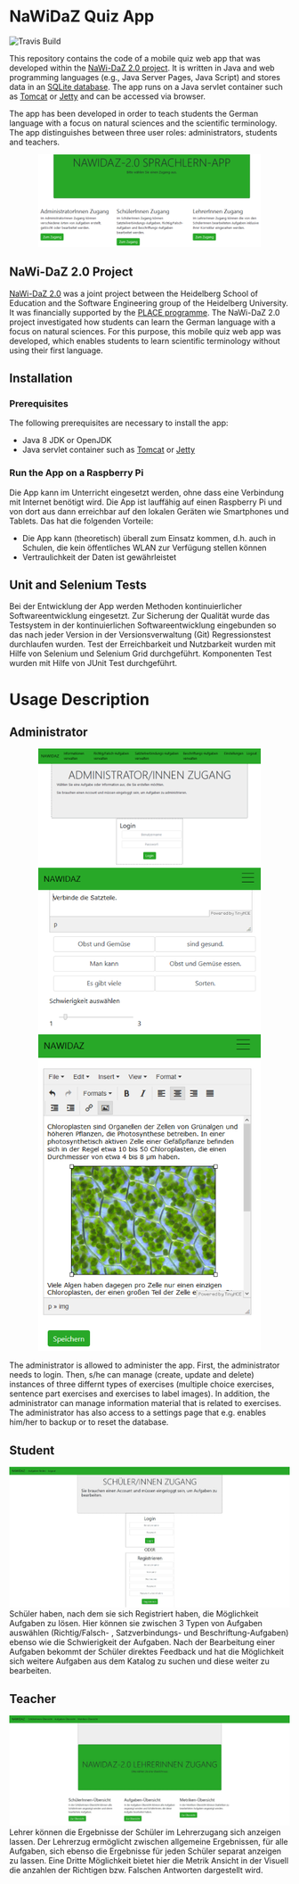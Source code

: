 # NaWiDaZ Quiz App
![Travis Build](https://travis-ci.org/dekome/quizapp.svg?branch=master)

This repository contains the code of a mobile quiz web app that was developed within the [NaWi-DaZ 2.0 project](http://se.ifi.uni-heidelberg.de/research/projects/nawi_daz_20.html).
It is written in Java and web programming languages (e.g., Java Server Pages, Java Script) and stores data in an [SQLite database](https://www.sqlite.org).
The app runs on a Java servlet container such as [Tomcat](https://tomcat.apache.org/) or [Jetty](https://www.eclipse.org/jetty/) and can be accessed via browser.

The app has been developed in order to teach students the German language with a focus on natural sciences and the scientific terminology. 
The app distinguishes between three user roles: administrators, students and teachers.

<p align="center"> 
<img src="screenshots/WelcomePage.png" alt="Screenshot of the index page" width="400"/>
</p>

## NaWi-DaZ 2.0 Project

[NaWi-DaZ 2.0](http://se.ifi.uni-heidelberg.de/research/projects/nawi_daz_20.html) was a joint project between the Heidelberg School of Education and the Software Engineering group of the Heidelberg University. 
It was financially supported by the [PLACE programme](https://hse-heidelberg.de/forschung/place-aktuell/).
The NaWi-DaZ 2.0 project investigated how students can learn the German language with a focus on natural sciences.
For this purpose, this mobile quiz web app was developed, which enables students to learn scientific terminology without using their first language.

## Installation

### Prerequisites
The following prerequisites are necessary to install the app:

- Java 8 JDK or OpenJDK
- Java servlet container such as [Tomcat](https://tomcat.apache.org/) or [Jetty](https://www.eclipse.org/jetty/)

### Run the App on a Raspberry Pi

Die App kann im Unterricht eingesetzt werden, ohne dass eine Verbindung mit Internet benötigt wird. Die App ist lauffähig auf einen Raspberry Pi und 
von dort aus dann erreichbar auf den lokalen Geräten wie Smartphones und Tablets. Das hat die folgenden Vorteile:
- Die App kann (theoretisch) überall zum Einsatz kommen, d.h. auch in Schulen, die kein öffentliches WLAN zur Verfügung stellen können
- Vertraulichkeit der Daten ist gewährleistet

## Unit and Selenium Tests

Bei der Entwicklung der App werden Methoden kontinuierlicher Softwareentwicklung eingesetzt. Zur Sicherung der Qualität wurde das Testsystem in der 
kontinuierlichen Softwareentwicklung eingebunden so das nach jeder Version in der Versionsverwaltung (Git) Regressionstest durchlaufen wurden. Test der 
Erreichbarkeit und Nutzbarkeit wurden mit Hilfe von Selenium und Selenium Grid durchgeführt. Komponenten Test wurden mit Hilfe von JUnit Test durchgeführt.

# Usage Description

## Administrator
<p align="center"> 
<img src="screenshots/AdminLogin.png" alt="Screenshot of the login on the admin page" width="400"/>
<img src="screenshots/AdminCreateExercise.png" alt="Screenshot of creating an exercise on the admin page" width="400"/>
<img src="screenshots/AdminCreateInformation.png" alt="Screenshot of creating information material on the admin page" width="400"/>
</p>
The administrator is allowed to administer the app. 
First, the administrator needs to login.
Then, s/he can manage (create, update and delete) instances of three differnt types of exercises (multiple choice exercises, sentence part exercises and exercises to label images).
In addition, the administrator can manage information material that is related to exercises. 
The administrator has also access to a settings page that e.g. enables him/her to backup or to reset the database.

## Student
![alt tag](screenshots/SchuelerLogin.jpg)
Schüler haben, nach dem sie sich Registriert haben, die Möglichkeit
Aufgaben zu lösen. Hier können sie zwischen 3 Typen von Aufgaben auswählen
(Richtig/Falsch- , Satzverbindungs- und Beschriftung-Aufgaben) ebenso wie die
Schwierigkeit der Aufgaben. Nach der Bearbeitung einer Aufgaben bekommt der
Schüler direktes Feedback und hat die Möglichkeit sich weitere Aufgaben aus dem
Katalog zu suchen und diese weiter zu bearbeiten.

## Teacher
![alt tag](screenshots/LehreStart.jpg)
Lehrer können die Ergebnisse der Schüler im Lehrerzugang sich anzeigen lassen. Der Lehrerzug ermöglicht zwischen allgemeine Ergebnissen, für alle Aufgaben, 
sich ebenso die Ergebnisse für jeden Schüler separat anzeigen zu lassen. Eine Dritte Möglichkeit bietet hier die Metrik Ansicht in der Visuell 
die anzahlen der Richtigen bzw. Falschen Antworten dargestellt wird.